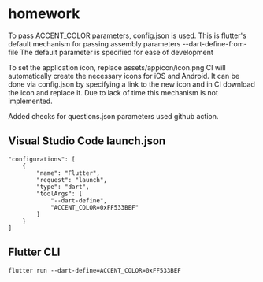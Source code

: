 # homework

To pass ACCENT_COLOR parameters, config.json is used. This is flutter's default mechanism for passing assembly parameters --dart-define-from-file
The default parameter is specified for ease of development

To set the application icon, replace assets/appicon/icon.png
CI will automatically create the necessary icons for iOS and Android.
It can be done via config.json by specifying a link to the new icon and in CI download the icon and replace it. Due to lack of time this mechanism is not implemented.

Added checks for questions.json parameters used github action.

## Visual Studio Code launch.json

```
"configurations": [
	{
		"name": "Flutter",
		"request": "launch",
		"type": "dart",
		"toolArgs": [
			"--dart-define",
			"ACCENT_COLOR=0xFF533BEF"
		]
	}
]
```

## Flutter CLI

```
flutter run --dart-define=ACCENT_COLOR=0xFF533BEF 
```
